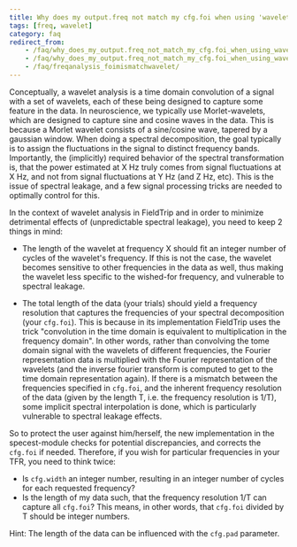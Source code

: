 ```yaml
---
title: Why does my output.freq not match my cfg.foi when using 'wavelet' (formerly 'wltconvol') in ft_freqanalysis?
tags: [freq, wavelet]
category: faq
redirect_from:
    - /faq/why_does_my_output.freq_not_match_my_cfg.foi_when_using_wavelet_formerly_wltconvol_in_ft_freqanalysis/
    - /faq/why_does_my_output.freq_not_match_my_cfg.foi_when_using_wavelet_formerly_wltconvol_in_ft_freqanalyis/
    - /faq/freqanalysis_foimismatchwavelet/
---
```


Conceptually, a wavelet analysis is a time domain convolution of a signal with a set of wavelets, each of these being designed to capture some feature in the data. In neuroscience, we typically use Morlet-wavelets, which are designed to capture sine and cosine waves in the data. This is because a Morlet wavelet consists of a sine/cosine wave, tapered by a gaussian window. When doing a spectral decomposition, the goal typically is to assign the fluctuations in the signal to distinct frequency bands. Importantly, the (implicitly) required behavior of the spectral transformation is, that the power estimated at X Hz truly comes from signal fluctuations at X Hz, and not from signal fluctuations at Y Hz (and Z Hz, etc). This is the issue of spectral leakage, and a few signal processing tricks are needed to optimally control for this.

In the context of wavelet analysis in FieldTrip and in order to minimize detrimental effects of (unpredictable spectral leakage), you need to keep 2 things in mind:

- The length of the wavelet at frequency X should fit an integer number of cycles of the wavelet's frequency. If this is not the case, the wavelet becomes sensitive to other frequencies in the data as well, thus making the wavelet less specific to the wished-for frequency, and vulnerable to spectral leakage.

- The total length of the data (your trials) should yield a frequency resolution that captures the frequencies of your spectral decomposition (your `cfg.foi`). This is because in its implementation FieldTrip uses the trick "convolution in the time domain is equivalent to multiplication in the frequency domain". In other words, rather than convolving the tome domain signal with the wavelets of different frequencies, the Fourier representation data is multiplied with the Fourier representation of the wavelets (and the inverse fourier transform is computed to get to the time domain representation again). If there is a mismatch between the frequencies specified in `cfg.foi`, and the inherent frequency resolution of the data (given by the length T, i.e. the frequency resolution is 1/T), some implicit spectral interpolation is done, which is particularly vulnerable to spectral leakage effects.

So to protect the user against him/herself, the new implementation in the specest-module checks for potential discrepancies, and corrects the `cfg.foi` if needed. Therefore, if you wish for particular frequencies in your TFR, you need to think twice:

- Is `cfg.width` an integer number, resulting in an integer number of cycles for each requested frequency?
- Is the length of my data such, that the frequency resolution 1/T can capture all `cfg.foi`? This means, in other words, that `cfg.foi` divided by T should be integer numbers.

Hint: The length of the data can be influenced with the `cfg.pad` parameter.
